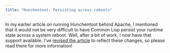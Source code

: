```yaml
---
title: "Hunchentoot: Persisting across reboots"
---
```


In my earlier article on running Hunchentoot behind Apache, I mentioned that it would not be very difficult to have Common Lisp persist your runtime state across a system reboot.  Well, after a bit of work, I now have that support available.  I've [revised the article](http://www.newartisans.com/2007/11/running-common-lisp-behind-apache.html) to reflect these changes, so please read there for more information!

